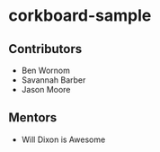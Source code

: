 # corkboard-sample

## Contributors

* Ben Wornom
* Savannah Barber
* Jason Moore

## Mentors
* Will Dixon is Awesome
